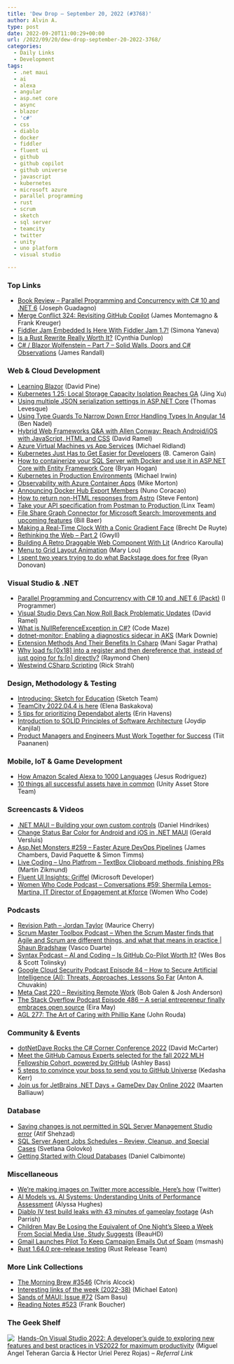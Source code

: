 ```yaml
---
title: 'Dew Drop – September 20, 2022 (#3768)'
author: Alvin A.
type: post
date: 2022-09-20T11:00:29+00:00
url: /2022/09/20/dew-drop-september-20-2022-3768/
categories:
  - Daily Links
  - Development
tags:
  - .net maui
  - ai
  - alexa
  - angular
  - asp.net core
  - async
  - blazor
  - 'c#'
  - css
  - diablo
  - docker
  - fiddler
  - fluent ui
  - github
  - github copilot
  - github universe
  - javascript
  - kubernetes
  - microsoft azure
  - parallel programming
  - rust
  - scrum
  - sketch
  - sql server
  - teamcity
  - twitter
  - unity
  - uno platform
  - visual studio

---
```

### <a name="top"></a>Top Links

  * <a href="https://www.josephguadagno.net/2022/09/19/parallel-programming-and-concurrency-with-csharp-10-and-dotnet6" target="_blank" rel="noopener">Book Review &#8211; Parallel Programming and Concurrency with C# 10 and .NET 6</a> (Joseph Guadagno)
  * <a href="http://www.mergeconflict.fm/324" target="_blank" rel="noopener">Merge Conflict 324: Revisiting GitHub Copilot</a> (James Montemagno & Frank Kreuger)
  * <a href="https://www.telerik.com/blogs/fiddler-jam-embedded-here-fiddler-jam-1-7" target="_blank" rel="noopener">Fiddler Jam Embedded Is Here With Fiddler Jam 1.7!</a> (Simona Yaneva)
  * <a href="https://thenewstack.io/is-a-rust-rewrite-really-worth-it/" target="_blank" rel="noopener">Is a Rust Rewrite Really Worth It?</a> (Cynthia Dunlop)
  * <a href="https://www.jamesdrandall.com/posts/csharp_blazor_wolfenstein_part_7_sold_walls_doors_and_csharp_observations/" target="_blank" rel="noopener">C# / Blazor Wolfenstein &#8211; Part 7 &#8211; Solid Walls, Doors and C# Observations</a> (James Randall)



### <a name="web"></a>Web & Cloud Development

  * <a href="https://davidpine.net/blog/learning-blazor/" target="_blank" rel="noopener">Learning Blazor</a> (David Pine)
  * <a href="https://kubernetes.io/blog/2022/09/19/local-storage-capacity-isolation-ga/" target="_blank" rel="noopener">Kubernetes 1.25: Local Storage Capacity Isolation Reaches GA</a> (Jing Xu)
  * <a href="https://thomaslevesque.com/2022/09/19/using-multiple-json-serialization-settings-in-aspnet-core/" target="_blank" rel="noopener">Using multiple JSON serialization settings in ASP.NET Core</a> (Thomas Levesque)
  * <a href="https://www.bennadel.com/blog/4324-using-type-guards-to-narrow-down-error-handling-types-in-angular-14.htm" target="_blank" rel="noopener">Using Type Guards To Narrow Down Error Handling Types In Angular 14</a> (Ben Nadel)
  * <a href="https://visualstudiomagazine.com/articles/2022/09/19/hybrid-web-frameworks.aspx" target="_blank" rel="noopener">Hybrid Web Frameworks Q&A with Allen Conway: Reach Android/iOS with JavaScript, HTML and CSS</a> (David Ramel)
  * <a href="https://michaelscodingspot.com/2022-09-05-azure-vm-vs-app-service/" target="_blank" rel="noopener">Azure Virtual Machines vs App Services</a> (Michael Ridland)
  * <a href="https://thenewstack.io/kubernetes-just-has-to-get-easier-for-developers/" target="_blank" rel="noopener">Kubernetes Just Has to Get Easier for Developers</a> (B. Cameron Gain)
  * <a href="https://www.twilio.com/blog/containerize-your-sql-server-with-docker-and-aspnet-core-with-ef-core" target="_blank" rel="noopener">How to containerize your SQL Server with Docker and use it in ASP.NET Core with Entity Framework Core</a> (Bryan Hogan)
  * <a href="https://www.docker.com/blog/dear-moby-2-kubernetes-in-production/" target="_blank" rel="noopener">Kubernetes in Production Environments</a> (Michael Irwin)
  * <a href="https://techcommunity.microsoft.com/t5/apps-on-azure-blog/observability-with-azure-container-apps/ba-p/3627909" target="_blank" rel="noopener">Observability with Azure Container Apps</a> (Mike Morton)
  * <a href="https://www.docker.com/blog/announcing-docker-hub-export-members/" target="_blank" rel="noopener">Announcing Docker Hub Export Members</a> (Nuno Coracao)
  * <a href="https://www.stevefenton.co.uk/2022/09/how-to-return-non-html-responses-from-astro/" target="_blank" rel="noopener">How to return non-HTML responses from Astro</a> (Steve Fenton)
  * <a href="https://linx.software/postman-to-production/" target="_blank" rel="noopener">Take your API specification from Postman to Production </a> (Linx Team)
  * <a href="https://techcommunity.microsoft.com/t5/microsoft-search-blog/file-share-graph-connector-for-microsoft-search-improvements-and/ba-p/3631194" target="_blank" rel="noopener">File Share Graph Connector for Microsoft Search: Improvements and upcoming features</a> (Bill Baer)
  * <a href="https://css-tricks.com/making-a-real-time-clock-with-a-conic-gradient-face/" target="_blank" rel="noopener">Making a Real-Time Clock With a Conic Gradient Face</a> (Brecht De Ruyte)
  * <a href="https://www.codeproject.com/Articles/5342423/Rethinking-the-Web-Part-2" target="_blank" rel="noopener">Rethinking the Web &#8211; Part 2</a> (Gwyll)
  * <a href="https://smashingmagazine.com/2022/09/building-retro-draggable-web-component-using-lit/" target="_blank" rel="noopener">Building A Retro Draggable Web Component With Lit</a> (Andrico Karoulla)
  * <a href="https://tympanus.net/codrops/2022/09/19/menu-to-grid-layout-animation/" target="_blank" rel="noopener">Menu to Grid Layout Animation</a> (Mary Lou)
  * <a href="https://stackoverflow.blog/2022/09/19/i-spent-two-years-trying-to-do-what-backstage-does-for-free/" target="_blank" rel="noopener">I spent two years trying to do what Backstage does for free</a> (Ryan Donovan)



### <a name="dotnet"></a>Visual Studio & .NET

  * <a href="http://www.i-programmer.info/book-watch-archive/15730-parallel-programming-and-concurrency-with-c-10-and-net-6-packt.html" target="_blank" rel="noopener">Parallel Programming and Concurrency with C# 10 and .NET 6 (Packt)</a> (I Programmer)
  * <a href="https://visualstudiomagazine.com/articles/2022/09/19/vs-17-4-p2.aspx" target="_blank" rel="noopener">Visual Studio Devs Can Now Roll Back Problematic Updates</a> (David Ramel)
  * <a href="https://code-maze.com/csharp-nullreferenceexception/" target="_blank" rel="noopener">What is NullReferenceException in C#?</a> (Code Maze)
  * <a href="https://www.poppastring.com/blog/dotnetmonitor-enabling-a-diagnostics-sidecar-in-aks" target="_blank" rel="noopener">dotnet-monitor: Enabling a diagnostics sidecar in AKS</a> (Mark Downie)
  * <a href="https://coderethinked.com/extension-methods-and-their-benefits-in-csharp/" target="_blank" rel="noopener">Extension Methods And Their Benefits In Csharp</a> (Mani Sagar Pratha)
  * <a href="https://devblogs.microsoft.com/oldnewthing/20220919-00/?p=107195" target="_blank" rel="noopener">Why load fs:[0x18] into a register and then dereference that, instead of just going for fs:[n] directly?</a> (Raymond Chen)
  * <a href="https://weblog.west-wind.com/posts/2022/Sep/19/Westwind-CSharp-Scripting" target="_blank" rel="noopener">Westwind CSharp Scripting</a> (Rick Strahl)



### <a name="design"></a>Design, Methodology & Testing

  * <a href="https://www.sketch.com/blog/2022/09/19/education-plan/" target="_blank" rel="noopener">Introducing: Sketch for Education</a> (Sketch Team)
  * <a href="https://blog.jetbrains.com/teamcity/2022/09/teamcity-2022-04-4-is-here/" target="_blank" rel="noopener">TeamCity 2022.04.4 is here</a> (Elena Baskakova)
  * <a href="https://github.blog/2022-09-19-5-tips-for-prioritizing-dependabot-alerts/" target="_blank" rel="noopener">5 tips for prioritizing Dependabot alerts</a> (Erin Havens)
  * <a href="https://www.developer.com/project-management/solid-principles-software-architecture/" target="_blank" rel="noopener">Introduction to SOLID Principles of Software Architecture</a> (Joydip Kanjilal)
  * <a href="https://thenewstack.io/product-managers-and-engineers-must-work-together-for-success/" target="_blank" rel="noopener">Product Managers and Engineers Must Work Together for Success</a> (Tiit Paananen)



### <a name="mobile"></a>Mobile, IoT & Game Development

  * <a href="https://pub.towardsai.net/how-amazon-scaled-alexa-to-1000-languages-2fb153d42c03?source=rss-46674a2c9422------2" target="_blank" rel="noopener">How Amazon Scaled Alexa to 1000 Languages</a> (Jesus Rodriguez)
  * <a href="https://blog.unity.com/community/10-things-all-successful-assets-have-in-common" target="_blank" rel="noopener">10 things all successful assets have in common</a> (Unity Asset Store Team)



### <a name="videos"></a>Screencasts & Videos

  * <a href="http://www.youtube.com/watch?v=3Cd3amJ-qcw" target="_blank" rel="noopener">.NET MAUI &#8211; Building your own custom controls</a> (Daniel Hindrikes)
  * <a href="http://www.youtube.com/watch?v=dWj0PdImH10" target="_blank" rel="noopener">Change Status Bar Color for Android and iOS in .NET MAUI</a> (Gerald Versluis)
  * <a href="http://www.youtube.com/watch?v=BfSgjDd5e7g" target="_blank" rel="noopener">Asp.Net Monsters #259 &#8211; Faster Azure DevOps Pipelines</a> (James Chambers, David Paquette & Simon Timms)
  * <a href="http://www.youtube.com/watch?v=0hi8BEg2nnQ" target="_blank" rel="noopener">Live Coding &#8211; Uno Platfrom &#8211; TextBox Clipboard methods, finishing PRs</a> (Martin Zikmund)
  * <a href="http://www.youtube.com/watch?v=edyW7t-rIUU" target="_blank" rel="noopener">Fluent UI Insights: Griffel</a> (Microsoft Developer)
  * <a href="http://www.youtube.com/watch?v=zKgvif4HMcI" target="_blank" rel="noopener">Women Who Code Podcast &#8211; Conversations #59: Shermila Lemos-Martina, IT Director of Engagement at Kforce</a> (Women Who Code)



### <a name="podcasts"></a>Podcasts

  * <a href="https://revisionpath.com/jordan-taylor" target="_blank" rel="noopener">Revision Path &#8211; Jordan Taylor</a> (Maurice Cherry)
  * <a href="https://scrummastertoolbox.libsyn.com/when-the-scrum-master-finds-that-agile-and-scrum-are-different-things-and-what-that-means-in-practice-shaun-bradshaw" target="_blank" rel="noopener">Scrum Master Toolbox Podcast &#8211; When the Scrum Master finds that Agile and Scrum are different things, and what that means in practice | Shaun Bradshaw</a> (Vasco Duarte)
  * <a href="https://syntax.fm/show/512/ai-and-coding-is-github-co-pilot-worth-it" target="_blank" rel="noopener">Syntax Podcast &#8211; AI and Coding &#8211; Is GitHub Co-Pilot Worth It?</a> (Wes Bos & Scott Tolinsky)
  * <a href="https://cloudsecuritypodcast.libsyn.com/ep84-how-to-secure-artificial-intelligence-ai-threats-approaches-lessons-so-far" target="_blank" rel="noopener">Google Cloud Security Podcast Episode 84 &#8211; How to Secure Artificial Intelligence (AI): Threats, Approaches, Lessons So Far</a> (Anton A. Chuvakin)
  * <a href="https://www.meta-cast.com/episode/220-revisiting-remote-work" target="_blank" rel="noopener">Meta Cast 220 &#8211; Revisiting Remote Work</a> (Bob Galen & Josh Anderson)
  * <a href="https://stackoverflow.blog/2022/09/20/a-serial-entrepreneur-finally-embraces-open-source-ep-486/" target="_blank" rel="noopener">The Stack Overflow Podcast Episode 486 &#8211; A serial entrepreneur finally embraces open source</a> (Eira May)
  * <a href="https://www.ageekleader.com/agl-277-the-art-of-caring-with-phillip-kane/" target="_blank" rel="noopener">AGL 277: The Art of Caring with Phillip Kane</a> (John Rouda)



### <a name="events"></a>Community & Events

  * <a href="https://dotnettips.wordpress.com/2022/09/19/dotnetdave-rocks-the-c-corner-conference-2022/" target="_blank" rel="noopener">dotNetDave Rocks the C# Corner Conference 2022</a> (David McCarter)
  * <a href="https://github.blog/2022-09-19-meet-the-github-campus-experts-selected-for-the-fall-2022-mlh-fellowship-cohort-powered-by-github/" target="_blank" rel="noopener">Meet the GitHub Campus Experts selected for the fall 2022 MLH Fellowship Cohort, powered by GitHub</a> (Ashley Bass)
  * <a href="https://github.blog/2022-09-19-5-steps-to-convince-your-boss-to-send-you-to-github-universe/" target="_blank" rel="noopener">5 steps to convince your boss to send you to GitHub Universe</a> (Kedasha Kerr)
  * <a href="https://blog.jetbrains.com/dotnet/2022/09/19/join-us-for-dotnet-days-and-gamedev-day-online-2022/" target="_blank" rel="noopener">Join us for JetBrains .NET Days + GameDev Day Online 2022</a> (Maarten Balliauw)



### <a name="sql"></a>Database

  * <a href="https://www.mssqltips.com/sqlservertip/1740/error-saving-changes-is-not-permitted-in-sql-server-management-studio/" target="_blank" rel="noopener">Saving changes is not permitted in SQL Server Management Studio error</a> (Atif Shehzad)
  * <a href="https://www.mssqltips.com/sqlservertip/7393/sql-server-agent-job-scheduling-management-troubleshooting/" target="_blank" rel="noopener">SQL Server Agent Jobs Schedules &#8211; Review, Cleanup, and Special Cases</a> (Svetlana Golovko)
  * <a href="https://www.mssqltips.com/sqlservertip/7383/cloud-database-options/" target="_blank" rel="noopener">Getting Started with Cloud Databases</a> (Daniel Calbimonte)



### <a name="misc"></a>Miscellaneous

  * <a href="https://blog.twitter.com/en_us/topics/product/2022/making-images-twitter-more-accessible" target="_blank" rel="noopener">We’re making images on Twitter more accessible. Here’s how</a> (Twitter)
  * <a href="https://www.microsoft.com/en-us/research/blog/ai-models-vs-ai-systems-understanding-units-of-performance-assessment/" target="_blank" rel="noopener">AI Models vs. AI Systems: Understanding Units of Performance Assessment</a> (Alyssa Hughes)
  * <a href="https://www.theverge.com/2022/9/19/23361252/diablo-iv-footage-leaked-blizzard-gta-vi-leak" target="_blank" rel="noopener">Diablo IV test build leaks with 43 minutes of gameplay footage</a> (Ash Parrish)
  * <a href="https://tech.slashdot.org/story/22/09/19/224239/children-may-be-losing-the-equivalent-of-one-nights-sleep-a-week-from-social-media-use-study-suggests?utm_source=rss1.0mainlinkanon&utm_medium=feed" target="_blank" rel="noopener">Children May Be Losing the Equivalent of One Night&#8217;s Sleep a Week From Social Media Use, Study Suggests</a> (BeauHD)
  * <a href="https://politics.slashdot.org/story/22/09/19/208224/gmail-launches-pilot-to-keep-campaign-emails-out-of-spam?utm_source=rss1.0mainlinkanon&utm_medium=feed" target="_blank" rel="noopener">Gmail Launches Pilot To Keep Campaign Emails Out of Spam</a> (msmash)
  * <a href="https://blog.rust-lang.org/inside-rust/2022/09/19/1.64.0-prerelease.html" target="_blank" rel="noopener">Rust 1.64.0 pre-release testing</a> (Rust Release Team)



### <a name="links"></a>More Link Collections

  * <a href="https://blog.cwa.me.uk/2022/09/20/the-morning-brew-3546/" target="_blank" rel="noopener">The Morning Brew #3546</a> (Chris Alcock)
  * <a href="https://samestuffdifferentday.com/2022/09/19/interesting-links-of-the-week-2022-38/" target="_blank" rel="noopener">Interesting links of the week (2022-38)</a> (Michael Eaton)
  * <a href="https://www.telerik.com/blogs/sands-maui-issue-72" target="_blank" rel="noopener">Sands of MAUI: Issue #72</a> (Sam Basu)
  * <a href="https://www.frankysnotes.com/2022/09/reading-notes-523.html" target="_blank" rel="noopener">Reading Notes #523</a> (Frank Boucher)



### <a name="shelf"></a>The Geek Shelf

<a href="https://www.amazon.com/dp/1801810540/?tag=amavin-20" target="_blank" rel="noopener"><img decoding="async" align="left" style="margin: 0px 4px 0px 0px; border: 0px currentcolor; border-image: none; float: left; display: inline; background-image: none;" src="https://m.media-amazon.com/images/I/413SNvVkj5L._SS135_.jpg" border="0" /></a>&nbsp;<a href="https://www.amazon.com/dp/1801810540/?tag=amavin-20" target="_blank" rel="noopener">Hands-On Visual Studio 2022: A developer&#8217;s guide to exploring new features and best practices in VS2022 for maximum productivity</a> (Miguel Angel Teheran Garcia & Hector Uriel Perez Rojas) _&#8211; Referral Link_